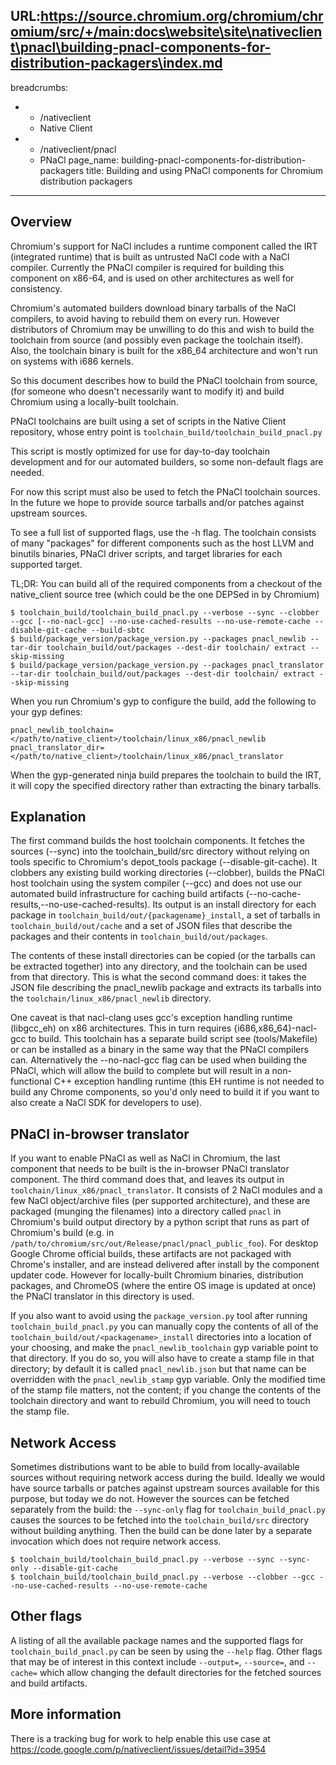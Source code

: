 URL:https://source.chromium.org/chromium/chromium/src/+/main:docs\website\site\nativeclient\pnacl\building-pnacl-components-for-distribution-packagers\index.md
---
breadcrumbs:
- - /nativeclient
  - Native Client
- - /nativeclient/pnacl
  - PNaCl
page_name: building-pnacl-components-for-distribution-packagers
title: Building and using PNaCl components for Chromium distribution packagers
---

## Overview

Chromium's support for NaCl includes a runtime component called the IRT
(integrated runtime) that is built as untrusted NaCl code with a NaCl compiler.
Currently the PNaCl compiler is required for building this component on x86-64,
and is used on other architectures as well for consistency.

Chromium's automated builders download binary tarballs of the NaCl compilers, to
avoid having to rebuild them on every run. However distributors of Chromium may
be unwilling to do this and wish to build the toolchain from source (and
possibly even package the toolchain itself). Also, the toolchain binary is built
for the x86_64 architecture and won't run on systems with i686 kernels.

So this document describes how to build the PNaCl toolchain from source, (for
someone who doesn't necessarily want to modify it) and build Chromium using a
locally-built toolchain.

PNaCl toolchains are built using a set of scripts in the Native Client
repository, whose entry point is `toolchain_build/toolchain_build_pnacl.py`

This script is mostly optimized for use for day-to-day toolchain development and
for our automated builders, so some non-default flags are needed.

For now this script must also be used to fetch the PNaCl toolchain sources. In
the future we hope to provide source tarballs and/or patches against upstream
sources.

To see a full list of supported flags, use the -h flag. The toolchain consists
of many "packages" for different components such as the host LLVM and binutils
binaries, PNaCl driver scripts, and target libraries for each supported target.

TL;DR: You can build all of the required components from a checkout of the
native_client source tree (which could be the one DEPSed in by Chromium)

```none
$ toolchain_build/toolchain_build_pnacl.py --verbose --sync --clobber --gcc [--no-nacl-gcc] --no-use-cached-results --no-use-remote-cache --disable-git-cache --build-sbtc
$ build/package_version/package_version.py --packages pnacl_newlib --tar-dir toolchain_build/out/packages --dest-dir toolchain/ extract --skip-missing
$ build/package_version/package_version.py --packages pnacl_translator --tar-dir toolchain_build/out/packages --dest-dir toolchain/ extract --skip-missing
```

When you run Chromium's gyp to configure the build, add the following to your
gyp defines:

```none
pnacl_newlib_toolchain=</path/to/native_client>/toolchain/linux_x86/pnacl_newlib
pnacl_translator_dir=</path/to/native_client>/toolchain/linux_x86/pnacl_translator
```

When the gyp-generated ninja build prepares the toolchain to build the IRT, it
will copy the specified directory rather than extracting the binary tarballs.

## Explanation

The first command builds the host toolchain components. It fetches the sources
(--sync) into the toolchain_build/src directory without relying on tools
specific to Chromium's depot_tools package (--disable-git-cache). It clobbers
any existing build working directories (--clobber), builds the PNaCl host
toolchain using the system compiler (--gcc) and does not use our automated build
infrastructure for caching build artifacts
(--no-cache-results,--no-use-cached-results). Its output is an install directory
for each package in `toolchain_build/out/{packagename}_install`, a set of
tarballs in `toolchain_build/out/cache` and a set of JSON files that describe
the packages and their contents in `toolchain_build/out/packages`.

The contents of these install directories can be copied (or the tarballs can be
extracted together) into any directory, and the toolchain can be used from that
directory. This is what the second command does: it takes the JSON file
describing the pnacl_newlib package and extracts its tarballs into the
`toolchain/linux_x86/pnacl_newlib` directory.

One caveat is that nacl-clang uses gcc's exception handling runtime (libgcc_eh)
on x86 architectures. This in turn requires {i686,x86_64}-nacl-gcc to build.
This toolchain has a separate build script see (tools/Makefile) or can be
installed as a binary in the same way that the PNaCl compilers can.
Alternatively the --no-nacl-gcc flag can be used when building the PNaCl, which
will allow the build to complete but will result in a non-functional C++
exception handling runtime (this EH runtime is not needed to build any Chrome
components, so you'd only need to build it if you want to also create a NaCl SDK
for developers to use).

## PNaCl in-browser translator

If you want to enable PNaCl as well as NaCl in Chromium, the last component that
needs to be built is the in-browser PNaCl translator component. The third
command does that, and leaves its output in
`toolchain/linux_x86/pnacl_translator`. It consists of 2 NaCl modules and a few
NaCl object/archive files (per supported architecture), and these are packaged
(munging the filenames) into a directory called `pnacl` in Chromium's build
output directory by a python script that runs as part of Chromium's build (e.g.
in `/path/to/chromium/src/out/Release/pnacl/pnacl_public_foo`). For desktop
Google Chrome official builds, these artifacts are not packaged with Chrome's
installer, and are instead delivered after install by the component updater
code. However for locally-built Chromium binaries, distribution packages, and
ChromeOS (where the entire OS image is updated at once) the PNaCl translator in
this directory is used.

If you also want to avoid using the `package_version.py` tool after running
`toolchain_build_pnacl.py` you can manually copy the contents of all of the
`toolchain_build/out/<packagename>_install` directories into a location of your
choosing, and make the `pnacl_newlib_toolchain` gyp variable point to that
directory. If you do so, you will also have to create a stamp file in that
directory; by default it is called `pnacl_newlib.json` but that name can be
overridden with the `pnacl_newlib_stamp` gyp variable. Only the modified time of
the stamp file matters, not the content; if you change the contents of the
toolchain directory and want to rebuild Chromium, you will need to touch the
stamp file.

## Network Access

Sometimes distributions want to be able to build from locally-available sources
without requiring network access during the build. Ideally we would have source
tarballs or patches against upstream sources available for this purpose, but
today we do not. However the sources can be fetched separately from the build:
the `--sync-only` flag for `toolchain_build_pnacl.py` causes the sources to be
fetched into the `toolchain_build/src` directory without building anything. Then
the build can be done later by a separate invocation which does not require
network access.

```none
$ toolchain_build/toolchain_build_pnacl.py --verbose --sync --sync-only --disable-git-cache
$ toolchain_build/toolchain_build_pnacl.py --verbose --clobber --gcc --no-use-cached-results --no-use-remote-cache 
```

## Other flags

A listing of all the available package names and the supported flags for
`toolchain_build_pnacl.py` can be seen by using the `--help` flag. Other flags
that may be of interest in this context include `--output=`, `--source=`, and
`--cache=` which allow changing the default directories for the fetched sources
and build artifacts.

## More information

There is a tracking bug for work to help enable this use case at
<https://code.google.com/p/nativeclient/issues/detail?id=3954>
